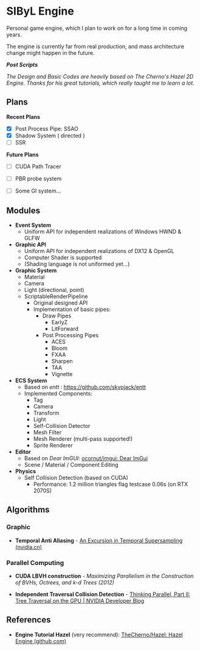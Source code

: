 # SIByL Engine

Personal game engine, which I plan to work on for a long time in coming years.

The engine is currently far from real production, and mass architecture change might happen in the future.



***Post Scripts***

*The Design and Basic Codes are heavily based on The Cherno's Hazel 2D Engine.
Thanks for his great tutorials, which really taught me to learn a lot.*



## Plans

**Recent Plans**

- [x] Post Process Pipe: SSAO
- [x] Shadow System ( directed )
- [ ] SSR

**Future Plans**

- [ ] CUDA Path Tracer
- [ ] PBR probe system
- [ ] Some GI system...



## Modules

- **Event System**
  - Uniform API for independent realizations of Windows HWND & GLFW
- **Graphic API**
  - Uniform API for independent realizations of DX12 & OpenGL
  - Computer Shader is supported
  - (Shading language is not uniformed yet...)
- **Graphic System**
  - Material
  - Camera
  - Light (directional, point)
  - ScriptableRenderPipeline
    - Original designed API
    - Implementation of basic pipes:
      - Draw Pipes
        - EarlyZ
        - LitForward
      - Post Processing Pipes
        - ACES
        - Bloom
        - FXAA
        - Sharpen
        - TAA
        - Vignette
- **ECS System**
  - Based on *entt* : https://github.com/skypjack/entt
  - Implemented Components:
    - Tag
    - Camera
    - Transform
    - Light
    - Self-Collision Detector
    - Mesh Filter
    - Mesh Renderer (multi-pass supported!)
    - Sprite Renderer
- **Editor**
  - Based on *Dear ImGUI*: [ocornut/imgui: Dear ImGui](https://github.com/ocornut/imgui)
  - Scene / Material / Component Editing
- **Physics**
  - Self Collision Detection (based on CUDA)
    - Performance: 1.2 million triangles flag testcase 0.06s (on RTX 2070S)



## Algorithms

### Graphic

- **Temporal Anti Aliasing** - [An Excursion in Temporal Supersampling (nvidia.cn)](https://developer.download.nvidia.cn/gameworks/events/GDC2016/msalvi_temporal_supersampling.pdf)



### Parallel Computing

- **CUDA LBVH construction** - *Maximizing Parallelism in the Construction of BVHs, Octrees, and k-d Trees (2012)*

- **Independent Traversal Collision Detection** - [Thinking Parallel, Part II: Tree Traversal on the GPU | NVIDIA Developer Blog](https://developer.nvidia.com/blog/thinking-parallel-part-ii-tree-traversal-gpu/)



## References

- **Engine Tutorial Hazel** (very recommend):  [TheCherno/Hazel: Hazel Engine (github.com)](https://github.com/TheCherno/Hazel)

